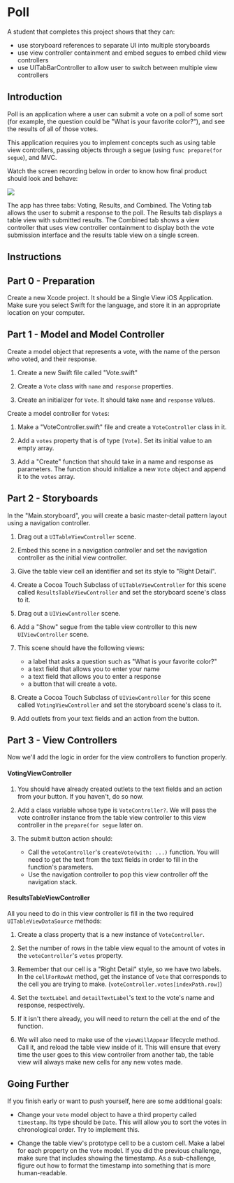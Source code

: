 # Poll

A student that completes this project shows that they can:

- use storyboard references to separate UI into multiple storyboards
- use view controller containment and embed segues to embed child view controllers
- use UITabBarController to allow user to switch between multiple view controllers

## Introduction

Poll is an application where a user can submit a vote on a poll of some sort (for example, the question could be "What is your favorite color?"), and see the results of all of those votes.

This application requires you to implement concepts such as using table view controllers, passing objects through a segue (using `func prepare(for segue`), and MVC.

Watch the screen recording below in order to know how final product should look and behave:

![](https://user-images.githubusercontent.com/16965587/43245136-71d37ff6-906a-11e8-9636-a1167ea96915.gif)

The app has three tabs: Voting, Results, and Combined. The Voting tab allows the user to submit a response to the poll. The Results tab displays a table view with submitted results. The Combined tab shows a view controller that uses view controller containment to display both the vote submission interface and the results table view on a single screen.

## Instructions

## Part 0 - Preparation

Create a new Xcode project. It should be a Single View iOS Application. Make sure you select Swift for the language, and store it in an appropriate location on your computer.

## Part 1 - Model and Model Controller

Create a model object that represents a vote, with the name of the person who voted, and their response.

1. Create a new Swift file called "Vote.swift"

2. Create a `Vote` class with `name` and `response` properties.

3. Create an initializer for `Vote`. It should take `name` and `response` values.

Create a model controller for `Vote`s:

1. Make a "VoteController.swift" file and create a `VoteController` class in it.

2. Add a `votes` property that is of type `[Vote]`. Set its initial value to an empty array.

3. Add a "Create" function that should take in a name and response as parameters. The function should initialize a new `Vote` object and append it to the `votes` array.

## Part 2 - Storyboards

In the "Main.storyboard", you will create a basic master-detail pattern layout using a navigation controller.

1. Drag out a `UITableViewController` scene.

2. Embed this scene in a navigation controller and set the navigation controller as the initial view controller.

3. Give the table view cell an identifier and set its style to "Right Detail".

4. Create a Cocoa Touch Subclass of `UITableViewController` for this scene called `ResultsTableViewController` and set the storyboard scene's class to it.

5. Drag out a `UIViewController` scene.

6. Add a "Show" segue from the table view controller to this new `UIViewController` scene.

7. This scene should have the following views:
    - a label that asks a question such as "What is your favorite color?"
    - a text field that allows you to enter your name
    - a text field that allows you to enter a response
    - a button that will create a vote.

8. Create a Cocoa Touch Subclass of `UIViewController` for this scene called `VotingViewController` and set the storyboard scene's class to it.

9. Add outlets from your text fields and an action from the button.

## Part 3 - View Controllers

Now we'll add the logic in order for the view controllers to function properly.

#### VotingViewController

1. You should have already created outlets to the text fields and an action from your button. If you haven't, do so now.

2. Add a class variable whose type is `VoteController?`. We will pass the vote controller instance from the table view controller to this view controller in the `prepare(for segue` later on.

3. The submit button action should:
    - Call the `voteController`'s `createVote(with: ...)` function. You will need to get the text from the text fields in order to fill in the function's parameters. 
    - Use the navigation controller to pop this view controller off the navigation stack.

#### ResultsTableViewController

All you need to do in this view controller is fill in the two required `UITableViewDataSource` methods:

1. Create a class property that is a new instance of `VoteController`.
2. Set the number of rows in the table view equal to the amount of votes in the `voteController`'s `votes` property.
3. Remember that our cell is a "Right Detail" style, so we have two labels. In the `cellForRowAt` method, get the instance of `Vote` that corresponds to the cell you are trying to make. (`voteController.votes[indexPath.row]`)
4. Set the `textLabel` and `detailTextLabel`'s text to the vote's name and response, respectively.
5. If it isn't there already, you will need to return the cell at the end of the function.

6. We will also need to make use of the `viewWillAppear` lifecycle method. Call it, and reload the table view inside of it. This will ensure that every time the user goes to this view controller from another tab, the table view will always make new cells for any new votes made.

## Going Further

If you finish early or want to push yourself, here are some additional goals:

- Change your `Vote` model object to have a third property called `timestamp`. Its type should be `Date`. This will allow you to sort the votes in chronological order. Try to implement this.

- Change the table view's prototype cell to be a custom cell. Make a label for each property on the `Vote` model. If you did the previous challenge, make sure that includes showing the timestamp. As a sub-challenge, figure out how to format the timestamp into something that is more human-readable.
